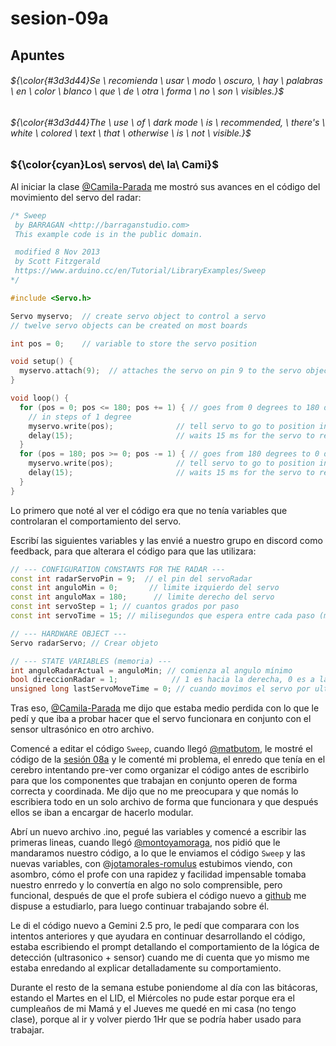 # sesion-09a

## Apuntes
###### ${\color{#3d3d44}Se \ recomienda \ usar \ modo \ oscuro, \ hay \ palabras \ en \ color \ blanco \ que \ de \ otra \ forma \ no \ son \ visibles.}$ <br/>
###### ${\color{#3d3d44}The \ use \ of \ dark mode \ is \ recommended, \ there's \ white \ colored \ text \ that \ otherwise \ is \ not \ visible.}$ <br/>

### ${\color{cyan}Los\ servos\ de\ la\ Cami}$

Al iniciar la clase [@Camila-Parada](https://github.com/disenoUDP/dis8645-2025-02-procesos/tree/main/20-Camila-Parada/sesion-09a) me mostró sus avances en el código del movimiento del servo del radar:

````ino
/* Sweep
 by BARRAGAN <http://barraganstudio.com>
 This example code is in the public domain.

 modified 8 Nov 2013
 by Scott Fitzgerald
 https://www.arduino.cc/en/Tutorial/LibraryExamples/Sweep
*/

#include <Servo.h>

Servo myservo;  // create servo object to control a servo
// twelve servo objects can be created on most boards

int pos = 0;    // variable to store the servo position

void setup() {
  myservo.attach(9);  // attaches the servo on pin 9 to the servo object
}

void loop() {
  for (pos = 0; pos <= 180; pos += 1) { // goes from 0 degrees to 180 degrees
    // in steps of 1 degree
    myservo.write(pos);              // tell servo to go to position in variable 'pos'
    delay(15);                       // waits 15 ms for the servo to reach the position
  }
  for (pos = 180; pos >= 0; pos -= 1) { // goes from 180 degrees to 0 degrees
    myservo.write(pos);              // tell servo to go to position in variable 'pos'
    delay(15);                       // waits 15 ms for the servo to reach the position
  }
}
````

Lo primero que noté al ver el código era que no tenía variables que controlaran el comportamiento del servo.

Escribí las siguientes variables y las envié a nuestro grupo en discord como feedback, para que alterara el código para que las utilizara:

````ino
// --- CONFIGURATION CONSTANTS FOR THE RADAR ---
const int radarServoPin = 9;  // el pin del servoRadar
const int anguloMin = 0;       // limite izquierdo del servo
const int anguloMax = 180;      // limite derecho del servo
const int servoStep = 1; // cuantos grados por paso
const int servoTime = 15; // milisegundos que espera entre cada paso (millis)

// --- HARDWARE OBJECT ---
Servo radarServo; // Crear objeto

// --- STATE VARIABLES (memoria) ---
int anguloRadarActual = anguloMin; // comienza al angulo mínimo
bool direccionRadar = 1;            // 1 es hacia la derecha, 0 es a la izquierda
unsigned long lastServoMoveTime = 0; // cuando movimos el servo por ultima vez
````

Tras eso, [@Camila-Parada](https://github.com/disenoUDP/dis8645-2025-02-procesos/tree/main/20-Camila-Parada/sesion-09a) me dijo que estaba medio perdida con lo que le pedí y que iba a probar hacer que el servo funcionara en conjunto con el sensor ultrasónico en otro archivo.

Comencé a editar el código `Sweep`, cuando llegó [@matbutom](https://github.com/matbutom/), le mostré el código de la [sesión 08a](https://github.com/disenoUDP/dis8645-2025-02-procesos/tree/main/28-FranUDP/sesion-08a) y le comenté mi problema, el enredo que tenía en el cerebro intentando pre-ver como organizar el código antes de escribirlo para que los componentes que trabajan en conjunto operen de forma correcta y coordinada. Me dijo que no me preocupara y que nomás lo escribiera todo en un solo archivo de forma que funcionara y que después ellos se iban a encargar de hacerlo modular.

Abrí un nuevo archivo .ino, pegué las variables y comencé a escribir las primeras lineas, cuando llegó [@montoyamoraga](https://github.com/montoyamoraga), nos pidió que le mandaramos nuestro código, a lo que le enviamos el código `Sweep` y las nuevas variables, con @[jotamorales-romulus](https://github.com/jotamorales-romulus/dis8645-2025-02-procesos/tree/main/17-jotamorales-romulus/sesion-09a) estubimos viendo, con asombro, cómo el profe con una rapidez y facilidad impensable tomaba nuestro enrredo y lo convertía en algo no solo comprensible, pero funcional, después de que el profe subiera el código nuevo a [github](https://github.com/disenoUDP/dis8645-2025-02-procesos/tree/main/00-docentes/sesion-09a/grupo-04) me dispuse a estudiarlo, para luego continuar trabajando sobre él.

Le di el código nuevo a Gemini 2.5 pro, le pedí que comparara con los intentos anteriores y que ayudara en continuar desarrollando el código, estaba escribiendo el prompt detallando el comportamiento de la lógica de detección (ultrasonico + sensor) cuando me di cuenta que yo mismo me estaba enredando al explicar detalladamente su comportamiento.

Durante el resto de la semana estube poniendome al día con las bitácoras, estando el Martes en el LID, el Miércoles no pude estar porque era el cumpleaños de mi Mamá y el Jueves me quedé en mi casa (no tengo clase), porque al ir y volver pierdo 1Hr que se podría haber usado para trabajar.